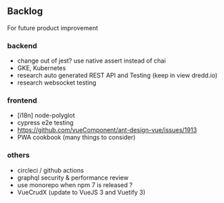 ## Backlog

For future product improvement

### backend
- change out of jest? use native assert instead of chai
- GKE, Kubernetes
- research auto generated REST API and Testing (keep in view dredd.io)
- research websocket testing

### frontend
- [i18n] node-polyglot
- cypress e2e testing
- https://github.com/vueComponent/ant-design-vue/issues/1913
- PWA cookbook (many things to consider)

### others
- circleci / github actions
- graphql security & performance review
- use monorepo when npm 7 is released ?
- VueCrudX (update to VueJS 3 and Vuetify 3)
